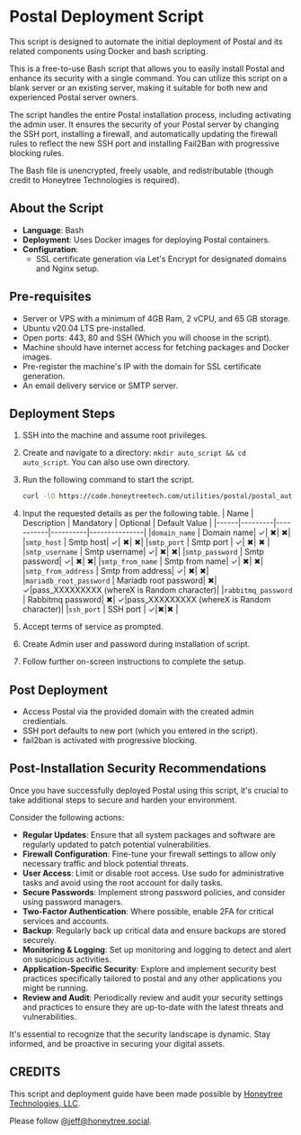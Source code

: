 # Postal Deployment Script

This script is designed to automate the initial deployment of Postal and its related components using Docker and bash scripting.

This is a free-to-use Bash script that allows you to easily install Postal and enhance its security with a single command. You can utilize this script on a blank server or an existing server, making it suitable for both new and experienced Postal server owners.

The script handles the entire Postal installation process, including activating the admin user. It ensures the security of your Postal server by changing the SSH port, installing a firewall, and automatically updating the firewall rules to reflect the new SSH port and installing Fail2Ban with progressive blocking rules.

The Bash file is unencrypted, freely usable, and redistributable (though credit to Honeytree Technologies is required).



## About the Script

- **Language**: Bash
- **Deployment**: Uses Docker images for deploying Postal containers.
- **Configuration**:
  - SSL certificate generation via Let's Encrypt for designated domains and Nginx setup.

## Pre-requisites

- Server or VPS with a minimum of 4GB Ram, 2 vCPU, and 65 GB storage.
- Ubuntu v20.04 LTS pre-installed.
- Open ports:  443, 80 and SSH (Which you will choose in the script).
- Machine should have internet access for fetching packages and Docker images.
- Pre-register the machine's IP with the domain for SSL certificate generation.
- An email delivery service or SMTP server.

## Deployment Steps

1. SSH into the machine and assume root privileges.
2. Create and navigate to a directory: `mkdir auto_script && cd auto_script`.
    You can also use own directory.
3. Run the following command to start the script.
    ```bash
    curl -lO https://code.honeytreetech.com/utilities/postal/postal_auto_script.sh && sudo chmod +x postal_auto_script.sh && ./postal_auto_script.sh
    ```
4. Input the requested details as per the following table.
    | Name | Description | Mandatory | Optional | Default Value | 
    |------|---------|-----------|----------|---------------|
    |`domain_name` | Domain name| &checkmark;| &#10006;| &#10006;|
    |`smtp_host` | Smtp host| &checkmark;| &#10006;| &#10006;|
    |`smtp_port` | Smtp port  | &checkmark;|  &#10006;| &#10006; | 
    |`smtp_username` | Smtp username| &checkmark;| &#10006;| &#10006;|
    |`smtp_password` | Smtp password| &checkmark;| &#10006;| &#10006;|
    |`smtp_from_name` | Smtp from name| &checkmark;| &#10006;| &#10006;|
    |`smtp_from_address` | Smtp from address| &checkmark;| &#10006;| &#10006;|
    |`mariadb_root_password` | Mariadb root password| &#10006;| &checkmark;|pass_XXXXXXXXX (whereX is Random character)|
    |`rabbitmq_password` | Rabbitmq password| &#10006;| &checkmark;|pass_XXXXXXXXX (whereX is Random character)|
    |`ssh_port` | SSH port |  &checkmark;|&#10006;|&#10006; |

                                
5. Accept terms of service as prompted.
6. Create Admin user and password during installation of script.
7. Follow further on-screen instructions to complete the setup.

## Post Deployment

- Access Postal via the provided domain with the created admin credientials.
- SSH port defaults to new port (which you entered in the script).
- fail2ban is activated with progressive blocking.

## Post-Installation Security Recommendations

Once you have successfully deployed Postal using this script, it's crucial to take additional steps to secure and harden your environment. 

Consider the following actions:

- **Regular Updates**: Ensure that all system packages and software are regularly updated to patch potential vulnerabilities.
- **Firewall Configuration**: Fine-tune your firewall settings to allow only necessary traffic and block potential threats.
- **User Access**: Limit or disable root access. Use sudo for administrative tasks and avoid using the root account for daily tasks.
- **Secure Passwords**: Implement strong password policies, and consider using password managers.
- **Two-Factor Authentication**: Where possible, enable 2FA for critical services and accounts.
- **Backup**: Regularly back up critical data and ensure backups are stored securely.
- **Monitoring & Logging**: Set up monitoring and logging to detect and alert on suspicious activities.
- **Application-Specific Security**: Explore and implement security best practices specifically tailored to postal and any other applications you might be running.
- **Review and Audit**: Periodically review and audit your security settings and practices to ensure they are up-to-date with the latest threats and vulnerabilities.

It's essential to recognize that the security landscape is dynamic. Stay informed, and be proactive in securing your digital assets.




## CREDITS

This script and deployment guide have been made possible by [Honeytree Technologies, LLC](https://honeytreetech.com).

Please follow [@jeff@honeytree.social](https://honeytree.social/@jeff).
